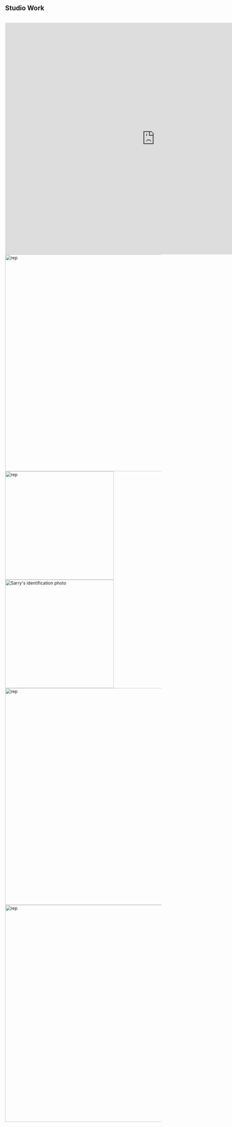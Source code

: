 ## Studio Work
<br>
<iframe src="https://docs.google.com/presentation/d/e/2PACX-1vSW6MYOGdWF7EJe2pWtChT3p9EcT2-dwE1sHWXfdXnlWXUiEGggLo5RJaMAdrGJyw/embed?start=true&loop=true&delayms=3000" frameborder="0" width="964" height="748" allowfullscreen="true" mozallowfullscreen="true" webkitallowfullscreen="true"></iframe>
<br>
<img alt="rep" src="https://github.com/steenblikrs/2021-Spring-Studio/blob/gh-pages//students/Sarry/2.gif?raw=true" width="700">
<br>
<img alt="rep" src="https://github.com/steenblikrs/2021-Spring-Studio/blob/gh-pages//students/Sarry/10.gif?raw=true" width="350"> <img alt="Sarry's identification photo" src="https://github.com/steenblikrs/2021-Spring-Studio/blob/gh-pages//students/Sarry/11.gif?raw=true" width="350"> 
<br>
<img alt="rep" src="https://github.com/steenblikrs/2021-Spring-Studio/blob/gh-pages//students/Sarry/140.gif?raw=true" width="700">
<img alt="rep" src="https://github.com/steenblikrs/2021-Spring-Studio/blob/gh-pages//students/Sarry/33.gif?raw=true" width="700">
